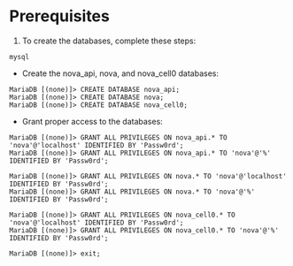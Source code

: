 # Prerequisites
1. To create the databases, complete these steps:
```shell
mysql
```
* Create the nova_api, nova, and nova_cell0 databases:
```shell
MariaDB [(none)]> CREATE DATABASE nova_api;
MariaDB [(none)]> CREATE DATABASE nova;
MariaDB [(none)]> CREATE DATABASE nova_cell0;
```
* Grant proper access to the databases:
```shell
MariaDB [(none)]> GRANT ALL PRIVILEGES ON nova_api.* TO 'nova'@'localhost' IDENTIFIED BY 'Passw0rd';
MariaDB [(none)]> GRANT ALL PRIVILEGES ON nova_api.* TO 'nova'@'%' IDENTIFIED BY 'Passw0rd';

MariaDB [(none)]> GRANT ALL PRIVILEGES ON nova.* TO 'nova'@'localhost' IDENTIFIED BY 'Passw0rd';
MariaDB [(none)]> GRANT ALL PRIVILEGES ON nova.* TO 'nova'@'%' IDENTIFIED BY 'Passw0rd';

MariaDB [(none)]> GRANT ALL PRIVILEGES ON nova_cell0.* TO 'nova'@'localhost' IDENTIFIED BY 'Passw0rd';
MariaDB [(none)]> GRANT ALL PRIVILEGES ON nova_cell0.* TO 'nova'@'%' IDENTIFIED BY 'Passw0rd';
```
```shell
MariaDB [(none)]> exit;
```
